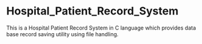 # Hospital_Patient_Record_System
This is a Hospital Patient Record System in C language which provides data base record saving utility using file handling. 
